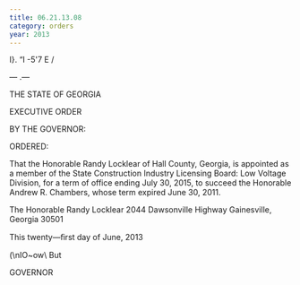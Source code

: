 ```yaml
---
title: 06.21.13.08
category: orders
year: 2013
---
```

   

I}. “I -5'7 E /

— .—

THE STATE OF GEORGIA

EXECUTIVE ORDER

BY THE GOVERNOR:

ORDERED:

That the Honorable Randy Locklear of Hall County, Georgia, is
appointed as a member of the State Construction Industry Licensing
Board: Low Voltage Division, for a term of office ending July 30,
2015, to succeed the Honorable Andrew R. Chambers, whose term
expired June 30, 2011.

The Honorable Randy Locklear
2044 Dawsonville Highway
Gainesville, Georgia 30501

This twenty—ﬁrst day of June, 2013

(\nIO~ow\ But

GOVERNOR

